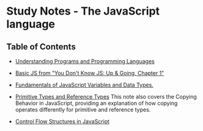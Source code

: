 # Study Notes - The JavaScript language

## Table of Contents

- [Understanding Programs and Programming Languages](https://github.com/jgchoti/studynote/blob/main/learning-js/programming-languages.md)

- [Basic JS from "You Don't Know JS: Up & Going, Chapter 1"](https://github.com/jgchoti/studynote/blob/main/learning-js/js-basic.md)

- [Fundamentals of JavaScript Variables and Data Types.](https://github.com/jgchoti/studynote/blob/main/learning-js/js-variable.md)

- [Primitive Types and Reference Types](https://github.com/jgchoti/studynote/blob/main/learning-js/js-premitive-ref.md) This note also covers the Copying Behavior in JavaScript, providing an explanation of how copying operates differently for primitive and reference types.

- [Control Flow Structures in JavaScript](https://github.com/jgchoti/studynote/blob/main/learning-js/js-control-flow.md)
